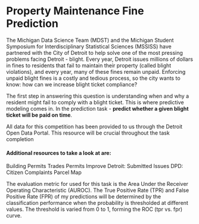 # Property Maintenance Fine Prediction

The Michigan Data Science Team (MDST) and the Michigan Student Symposium for Interdisciplinary Statistical Sciences (MSSISS) have partnered with the City of Detroit to help solve one of the most pressing problems facing Detroit - blight. Every year, Detroit issues millions of dollars in fines to residents that fail to maintain their property (called blight violations), and every year, many of these fines remain unpaid. Enforcing unpaid blight fines is a costly and tedious process, so the city wants to know: how can we increase blight ticket compliance?

The first step in answering this question is understanding when and why a resident might fail to comply with a blight ticket. This is where predictive modeling comes in. In the prediction task - **predict whether a given blight ticket will be paid on time**. 

All data for this competition has been provided to us through the Detroit Open Data Portal. This resource will be crucial throughout the task completion

#### Additional resources to take a look at are:
Building Permits
Trades Permits
Improve Detroit: Submitted Issues
DPD: Citizen Complaints
Parcel Map

The evaluation metric for used for this task is the Area Under the Receiver Operating Characteristic (AUROC). The True Positive Rate (TPR) and False Positive Rate (FPR) of my predictions will be determined by the classification performance when the probability is thresholded at different values. The threshold is varied from 0 to 1, forming the ROC (tpr vs. fpr) curve.
